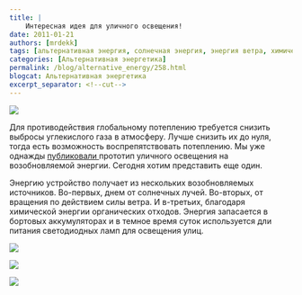 ```yaml
---
title: |
    Интересная идея для уличного освещения!
date: 2011-01-21
authors: [mrdekk]
tags: [альтернативная энергия, солнечная энергия, энергия ветра, химическая энергия, уличное освещение, светодиодные фонари]
categories: [Альтернативная энергетика]
permalink: /blog/alternative_energy/258.html
blogcat: Альтернативная энергетика
excerpt_separator: <!--cut-->
---
```



![](http://itw66.ru/uploads/images/00/00/01/2011/01/21/869a00.png)


Для противодействия глобальному потеплению требуется снизить выбросы углекислого газа в атмосферу. Лучше снизить их до нуля, тогда есть возможность воспрепятствовать потеплению. Мы уже однажды [публиковали ](http://itw66.ru/blog/alternative_energy/128.html)прототип уличного освещения на возобновляемой энергии. Сегодня хотим представить еще один.


<!--cut-->


Энергию устройство получает из нескольких возобновляемых источников. Во-первых, днем от солнечных лучей. Во-вторых, от вращения по действием силы ветра. И в-третьих, благодаря химической энергии органических отходов. Энергия запасается в бортовых аккумуляторах и в темное время суток используется дли питания светодиодных ламп для освещения улиц.


![](http://itw66.ru/uploads/images/00/00/01/2011/01/21/b8d4de.jpg)


![](http://itw66.ru/uploads/images/00/00/01/2011/01/21/df6019.jpg)


![](http://itw66.ru/uploads/images/00/00/01/2011/01/21/35e598.jpg)

